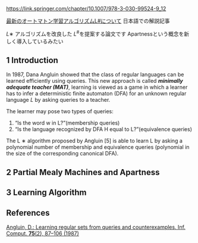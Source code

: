 
https://link.springer.com/chapter/10.1007/978-3-030-99524-9_12

[最新のオートマトン学習アルゴリズムL#について](https://makenowjust-labs.github.io/blog/post/2024-08-17-lsharp/#ref-vaandrager-et-al-2022)
日本語での解説記事

$L ∗$ アルゴリズムを改良した $L^{\#}$を提案する論文です
Apartnessという概念を新しく導入しているみたい
## 1 Introduction

In 1987, Dana Angluin showed that the class of regular languages can be learned efficiently using queries.
This new approach is called ***minimally adequate teacher (MAT)***, learning is viewed as a game in which a learner has to infer a deterministic finite automaton (DFA) for an unknown regular language $L$ by asking queries to a teacher.

The learner may pose two types of queries:
1. “Is the word w in L?”(membership queries)
2. “Is the language recognized by DFA H equal to L?”(equivalence queries)

The L ∗ algorithm proposed by Angluin [5] is able to learn L by asking a polynomial number of membership and equivalence queries (polynomial in the size of the corresponding canonical DFA).

## 2 Partial Mealy Machines and Apartness

## 3 Learning Algorithm
## References

[Angluin, D.: Learning regular sets from queries and counterexamples. Inf. Comput. **75**(2), 87–106 (1987)](https://www.sciencedirect.com/science/article/pii/0890540187900526)
